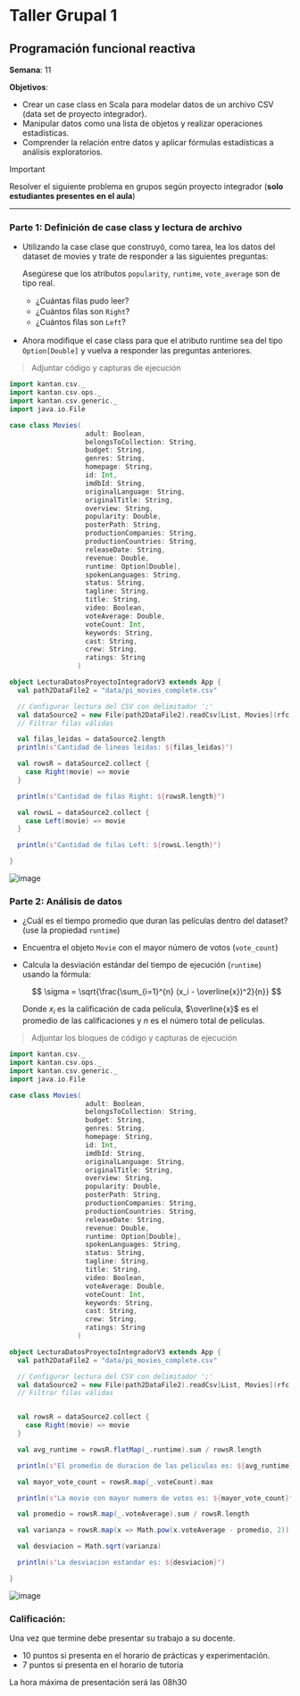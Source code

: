 # Taller Grupal  1
## Programación funcional reactiva

**Semana**: 11

**Objetivos**:

- Crear un case class en Scala para modelar datos de un archivo CSV (data set de proyecto integrador).
- Manipular datos como una lista de objetos y realizar operaciones estadísticas.
- Comprender la relación entre datos y aplicar fórmulas estadísticas a análisis exploratorios.

> [!IMPORTANT]
> Resolver el siguiente problema en grupos según proyecto integrador (**solo estudiantes presentes en el aula**)

***

### Parte 1: Definición de case class y lectura de archivo

- Utilizando la case clase que construyó, como tarea, lea los datos del dataset de movies y trate de responder a las siguientes preguntas:

  Asegúrese que los atributos `popularity`, `runtime`, `vote_average` son de tipo real.

  - ¿Cuántas ﬁlas pudo leer?
  - ¿Cuántos ﬁlas son `Right`?
  - ¿Cuántos ﬁlas son `Left`?

- Ahora modiﬁque el case class para que el atributo runtime sea del tipo
`Option[Double]` y vuelva a responder las preguntas anteriores.


> Adjuntar código y capturas de ejecución

```Scala
import kantan.csv._
import kantan.csv.ops._
import kantan.csv.generic._
import java.io.File

case class Movies(
                   adult: Boolean,
                   belongsToCollection: String,
                   budget: String,
                   genres: String,
                   homepage: String,
                   id: Int,
                   imdbId: String,
                   originalLanguage: String,
                   originalTitle: String,
                   overview: String,
                   popularity: Double,
                   posterPath: String,
                   productionCompanies: String,
                   productionCountries: String,
                   releaseDate: String,
                   revenue: Double,
                   runtime: Option[Double],
                   spokenLanguages: String,
                   status: String,
                   tagline: String,
                   title: String,
                   video: Boolean,
                   voteAverage: Double,
                   voteCount: Int,
                   keywords: String,
                   cast: String,
                   crew: String,
                   ratings: String
                 )

object LecturaDatosProyectoIntegradorV3 extends App {
  val path2DataFile2 = "data/pi_movies_complete.csv"

  // Configurar lectura del CSV con delimitador ';'
  val dataSource2 = new File(path2DataFile2).readCsv[List, Movies](rfc.withHeader.withCellSeparator(';'))
  // Filtrar filas válidas

  val filas_leidas = dataSource2.length
  println(s"Cantidad de lineas leidas: ${filas_leidas}")

  val rowsR = dataSource2.collect {
    case Right(movie) => movie
  }

  println(s"Cantidad de filas Right: ${rowsR.length}")

  val rowsL = dataSource2.collect {
    case Left(movie) => movie
  }

  println(s"Cantidad de filas Left: ${rowsL.length}")

}
```

![image](https://github.com/user-attachments/assets/eccc16de-e289-4380-b50d-1c27ee80e70f)


### Parte 2: Análisis de datos

- ¿Cuál es el tiempo promedio que duran las películas dentro del dataset? (use la propiedad `runtime`)
- Encuentra el objeto `Movie` con el mayor número de votos (`vote_count`)
- Calcula la desviación estándar del tiempo de ejecución (`runtime`) usando la fórmula:

  $$
  \sigma = \sqrt{\frac{\sum_{i=1}^{n} (x_i - \overline{x})^2}{n}}
  $$

  Donde $x_i$ es la calificación de cada película, $\overline{x}$ es el promedio de las calificaciones y $n$ es el número total de películas.

> Adjuntar los bloques de código y capturas de ejecución

```Scala
import kantan.csv._
import kantan.csv.ops._
import kantan.csv.generic._
import java.io.File

case class Movies(
                   adult: Boolean,
                   belongsToCollection: String,
                   budget: String,
                   genres: String,
                   homepage: String,
                   id: Int,
                   imdbId: String,
                   originalLanguage: String,
                   originalTitle: String,
                   overview: String,
                   popularity: Double,
                   posterPath: String,
                   productionCompanies: String,
                   productionCountries: String,
                   releaseDate: String,
                   revenue: Double,
                   runtime: Option[Double],
                   spokenLanguages: String,
                   status: String,
                   tagline: String,
                   title: String,
                   video: Boolean,
                   voteAverage: Double,
                   voteCount: Int,
                   keywords: String,
                   cast: String,
                   crew: String,
                   ratings: String
                 )

object LecturaDatosProyectoIntegradorV3 extends App {
  val path2DataFile2 = "data/pi_movies_complete.csv"

  // Configurar lectura del CSV con delimitador ';'
  val dataSource2 = new File(path2DataFile2).readCsv[List, Movies](rfc.withHeader.withCellSeparator(';'))
  // Filtrar filas válidas


  val rowsR = dataSource2.collect {
    case Right(movie) => movie
  }

  val avg_runtime = rowsR.flatMap(_.runtime).sum / rowsR.length

  println(s"El promedio de duracion de las peliculas es: ${avg_runtime}")

  val mayor_vote_count = rowsR.map(_.voteCount).max

  println(s"La movie con mayor numero de votos es: ${mayor_vote_count}")

  val promedio = rowsR.map(_.voteAverage).sum / rowsR.length

  val varianza = rowsR.map(x => Math.pow(x.voteAverage - promedio, 2)).sum / rowsR.length

  val desviacion = Math.sqrt(varianza)

  println(s"La desviacion estandar es: ${desviacion}")

}
```

![image](https://github.com/user-attachments/assets/97aa21ed-3d5a-4351-a10f-bfe365a9145d)

### Calificación:

Una vez que termine debe presentar su trabajo a su docente.

- 10 puntos si presenta en el horario de prácticas y experimentación.
- 7 puntos si presenta en el horario de tutoría

La hora máxima de presentación será las 08h30
